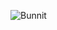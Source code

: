 ![Bunnit](https://user-images.githubusercontent.com/116577489/224247749-9ca1bcc0-e92d-4327-9cb2-68587657144f.png)
